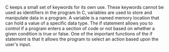 C keeps a small set of keywords for its own use. These keywords cannot be used as identifiers in the program
In C, variables are used to store and manipulate data in a program. A variable is a named memory location that can hold a value of a specific data type.
The if statement allows you to control if a program enters a section of code or not based on whether a given condition is true or false. One of the important functions of the if statement is that it allows the program to select an action based upon the user's input.
